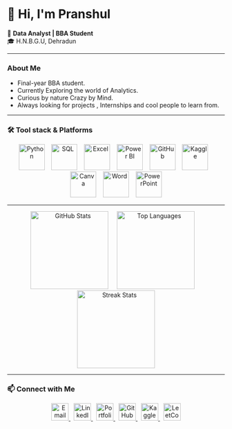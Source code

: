 # 👋 Hi, I'm Pranshul 

 💼 **Data Analyst | BBA Student**  
 🎓 H.N.B.G.U, Dehradun  

---

### About Me
- Final-year BBA student.
- Currently Exploring the world of Analytics.
- Curious by nature Crazy by Mind.
- Always looking for projects , Internships and cool people to learn from.
---

### 🛠️ Tool stack & Platforms

<p align="center">
  <img src="https://img.shields.io/badge/Python-3776AB?style=for-the-badge&logo=python&logoColor=FFD43B" alt="Python" height="60"/>
  &nbsp;&nbsp;
  <img src="https://img.shields.io/badge/SQL-4479A1?style=for-the-badge&logo=postgresql&logoColor=white" alt="SQL" height="60"/>
  &nbsp;&nbsp;
  <img src="https://img.shields.io/badge/Excel-217346?style=for-the-badge&logo=microsoft-excel&logoColor=white" alt="Excel" height="60"/>
  &nbsp;&nbsp;
  <img src="https://img.shields.io/badge/Power%20BI-F2C811?style=for-the-badge&logo=power-bi&logoColor=black" alt="Power BI" height="60"/>
  &nbsp;&nbsp;
  <img src="https://img.shields.io/badge/GitHub-181717?style=for-the-badge&logo=github&logoColor=white" alt="GitHub" height="60"/>
  &nbsp;&nbsp;
  <img src="https://img.shields.io/badge/Kaggle-20BEFF?style=for-the-badge&logo=kaggle&logoColor=white" alt="Kaggle" height="60"/>
  &nbsp;&nbsp;
  <img src="https://img.shields.io/badge/Canva-00C4CC?style=for-the-badge&logo=canva&logoColor=white" alt="Canva" height="60"/>
  &nbsp;&nbsp;
  <img src="https://img.shields.io/badge/Word-2B579A?style=for-the-badge&logo=microsoft-word&logoColor=white" alt="Word" height="60"/>
  &nbsp;&nbsp;
  <img src="https://img.shields.io/badge/PowerPoint-B7472A?style=for-the-badge&logo=microsoft-powerpoint&logoColor=white" alt="PowerPoint" height="60"/>
</p>
<p align="center">

---

<p align="center">
  <img src="https://github-readme-stats.vercel.app/api?username=Pranshul-cloud&show_icons=true&theme=dark&count_private=true" alt="GitHub Stats" height="180"/>
  &nbsp;&nbsp;&nbsp;
  <img src="https://github-readme-stats.vercel.app/api/top-langs/?username=Pranshul-cloud&layout=compact&theme=dark" alt="Top Languages" height="180"/>
  &nbsp;&nbsp;&nbsp;
  <a href="https://github.com/Pranshul-cloud">
    <img src="https://github-readme-streak-stats.herokuapp.com/?user=Pranshul-cloud&theme=dark&hide_border=true" alt="Streak Stats" height="180"/>
  </a>
</p>

---

### 📫 Connect with Me

<p align="center">
  <a href="mailto:pranshuljoshi59@gmail.com" target="_blank">
    <img src="https://img.shields.io/badge/Email-D14836?style=for-the-badge&logo=gmail&logoColor=white" alt="Email" height="40"/>
  </a>
  &nbsp; 
  <a href="https://www.linkedin.com/in/pranshul-joshi-492594354" target="_blank">
    <img src="https://img.shields.io/badge/LinkedIn-0077B5?style=for-the-badge&logo=linkedin&logoColor=white" alt="LinkedIn" height="40"/>
  </a>
  &nbsp; 
  <a href="https://preview--pranshul-analytics-hub-05.lovable.app/" target="_blank">
    <img src="https://img.shields.io/badge/Portfolio-FF5722?style=for-the-badge&logo=google-chrome&logoColor=white" alt="Portfolio" height="40"/>
  </a>
  &nbsp; 
  <a href="https://github.com/Pranshul-cloud" target="_blank">
    <img src="https://img.shields.io/badge/GitHub-181717?style=for-the-badge&logo=github&logoColor=white" alt="GitHub" height="40"/>
  </a>
  &nbsp; 
  <a href="https://www.kaggle.com/pranshuljoshi" target="_blank">
    <img src="https://img.shields.io/badge/Kaggle-20BEFF?style=for-the-badge&logo=kaggle&logoColor=white" alt="Kaggle" height="40"/>
  </a>
  &nbsp; 
  <a href="https://leetcode.com/u/pranshul_codes/" target="_blank">
    <img src="https://img.shields.io/badge/LeetCode-F79F1F?style=for-the-badge&logo=leetcode&logoColor=white" alt="LeetCode" height="40"/>
  </a>
</p>

